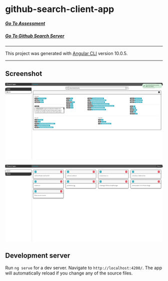 # github-search-client-app

##### [Go To Assessment](/Docs/fullstack-exercise.md)

##### [Go To Github Search Server](https://github.com/AviNessimian/GithubSearch "GithubSearch")
___

This project was generated with [Angular CLI](https://github.com/angular/angular-cli) version 10.0.5.
___

## Screenshot
![Screenshot](Capture1.PNG)

![Screenshot](Capture2.PNG)


## Development server

Run `ng serve` for a dev server. Navigate to `http://localhost:4200/`. The app will automatically reload if you change any of the source files.
